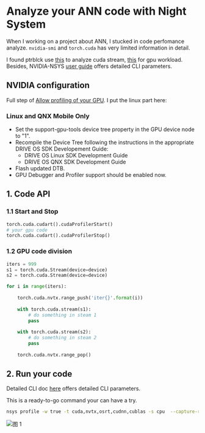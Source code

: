 # Analyze your ANN code with Night System

When I working on a project about ANN, I stucked in code perfomance
analyze. `nvidia-smi` and `torch.cuda` has very limited information in detail.

I found ptrblck use [this](https://github.com/pytorch/pytorch/issues/59692) to analyze cuda stream, [this](https://dev-discuss.pytorch.org/t/using-nsight-systems-to-profile-gpu-workload/59) for gpu workload. Besides, NVIDIA-NSYS [user guide](https://docs.nvidia.com/nsight-systems/UserGuide/index.html) offers detailed CLI parameters.

## NVIDIA configuration 

Full step of [Allow profiling of your GPU](https://developer.nvidia.com/nvidia-development-tools-solutions-err_nvgpuctrperm-permission-issue-performance-counters#SolnTag). I put the linux part here:

### Linux and QNX Mobile Only

* Set the support-gpu-tools device tree property in the GPU device node to "1".
* Recompile the Device Tree following the instructions in the appropriate DRIVE OS SDK Developement Guide:
    * DRIVE OS Linux SDK Development Guide
    * DRIVE OS QNX SDK Development Guide
* Flash updated DTB.
* GPU Debugger and Profiler support should be enabled now.



## 1. Code API

### 1.1 Start and Stop

```python
torch.cuda.cudart().cudaProfilerStart()
# your gpu code
torch.cuda.cudart().cudaProfilerStop()
```

### 1.2 GPU code division

```python
iters = 999
s1 = torch.cuda.Stream(device=device)
s2 = torch.cuda.Stream(device=device)

for i in range(iters):
    
    torch.cuda.nvtx.range_push('iter{}'.format(i))
    
    with torch.cuda.stream(s1):
        # do something in steam 1
        pass
        
    with torch.cuda.stream(s2):
        # do something in steam 2
        pass
                
    torch.cuda.nvtx.range_pop()        
```

## 2. Run your code

Detailed CLI doc [here](https://docs.nvidia.com/nsight-systems/UserGuide/index.html) offers detailed CLI parameters.

This is a ready-to-go command your can have a try.

```bash
nsys profile -w true -t cuda,nvtx,osrt,cudnn,cublas -s cpu  --capture-range=cudaProfilerApi --stop-on-range-end=true --cudabacktrace=all -x true -o <file-name> --force-overwrite true --gpu-metrics-device=<GPU bus id> <python> <script.py>

```

![图 1](https://s2.loli.net/2022/01/29/pwWBktqFmfe76ZI.png)